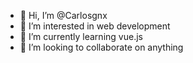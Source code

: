 - 👋 Hi, I’m @Carlosgnx
- 👀 I’m interested in web development
- 🌱 I’m currently learning vue.js
- 💞️ I’m looking to collaborate on anything

<!---
Carlosgnx/Carlosgnx is a ✨ special ✨ repository because its `README.md` (this file) appears on your GitHub profile.
You can click the Preview link to take a look at your changes.
--->
